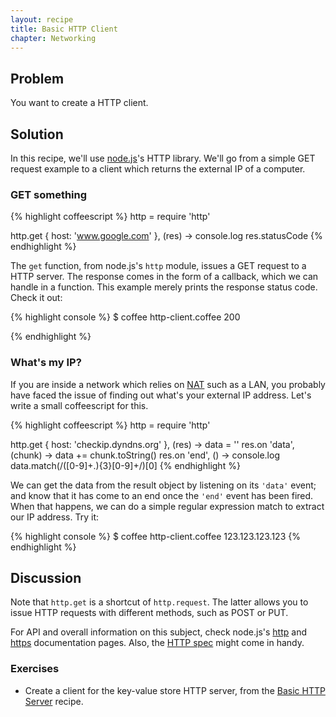 ```yaml
---
layout: recipe
title: Basic HTTP Client
chapter: Networking
---
```


## Problem

You want to create a HTTP client.

## Solution

In this recipe, we'll use [node.js](http://nodejs.org/)'s HTTP library. We'll go from a simple GET request example to a client which returns the external IP of a computer.

### GET something

{% highlight coffeescript %}
http = require 'http'

http.get { host: 'www.google.com' }, (res) ->
    console.log res.statusCode
{% endhighlight %}

The `get` function, from node.js's `http` module, issues a GET request to a HTTP server. The response comes in the form of a callback, which we can handle in a function. This example merely prints the response status code. Check it out:

{% highlight console %}
$ coffee http-client.coffee 
200

{% endhighlight %}

### What's my IP?

If you are inside a network which relies on [NAT](http://en.wikipedia.org/wiki/Network_address_translation) such as a LAN, you probably have faced the issue of finding out what's your external IP address. Let's write a small coffeescript for this.

{% highlight coffeescript %}
http = require 'http'

http.get { host: 'checkip.dyndns.org' }, (res) ->
    data = ''
    res.on 'data', (chunk) ->
        data += chunk.toString()
    res.on 'end', () ->
        console.log data.match(/([0-9]+\.){3}[0-9]+/)[0]
{% endhighlight %}

We can get the data from the result object by listening on its `'data'` event; and know that it has come to an end once the `'end'` event has been fired. When that happens, we can do a simple regular expression match to extract our IP address. Try it:

{% highlight console %}
$ coffee http-client.coffee 
123.123.123.123
{% endhighlight %}

## Discussion

Note that `http.get` is a shortcut of `http.request`. The latter allows you to issue HTTP requests with different methods, such as POST or PUT.

For API and overall information on this subject, check node.js's [http](http://nodejs.org/docs/latest/api/http.html) and [https](http://nodejs.org/docs/latest/api/https.html) documentation pages. Also, the [HTTP spec](http://www.ietf.org/rfc/rfc2616.txt) might come in handy.

### Exercises

* Create a client for the key-value store HTTP server, from the [Basic HTTP Server](basic-http-server) recipe.

